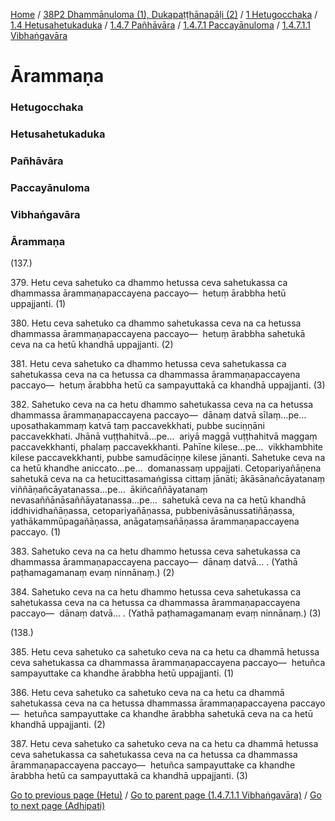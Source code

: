 
[Home](/) / [38P2 Dhammānuloma (1), Dukapaṭṭhānapāḷi (2)](../../../../../../38P2.md) / [1 Hetugocchaka](../../../../../1.md) / [1.4 Hetusahetukaduka](../../../../1.4.md) / [1.4.7 Pañhāvāra](../../../1.4.7.md) / [1.4.7.1 Paccayānuloma](../../1.4.7.1.md) / [1.4.7.1.1 Vibhaṅgavāra](../1.4.7.1.1.md)

# Ārammaṇa

### Hetugocchaka

### Hetusahetukaduka

### Pañhāvāra

### Paccayānuloma

### Vibhaṅgavāra

### Ārammaṇa

(137.)

379\. Hetu ceva sahetuko ca dhammo hetussa ceva sahetukassa ca dhammassa ārammaṇapaccayena paccayo—  hetuṃ ārabbha hetū uppajjanti. (1)

380\. Hetu ceva sahetuko ca dhammo sahetukassa ceva na ca hetussa dhammassa ārammaṇapaccayena paccayo—  hetuṃ ārabbha sahetukā ceva na ca hetū khandhā uppajjanti. (2)

381\. Hetu ceva sahetuko ca dhammo hetussa ceva sahetukassa ca sahetukassa ceva na ca hetussa ca dhammassa ārammaṇapaccayena paccayo—  hetuṃ ārabbha hetū ca sampayuttakā ca khandhā uppajjanti. (3)

382\. Sahetuko ceva na ca hetu dhammo sahetukassa ceva na ca hetussa dhammassa ārammaṇapaccayena paccayo—  dānaṃ datvā sīlaṃ…pe…  uposathakammaṃ katvā taṃ paccavekkhati, pubbe suciṇṇāni paccavekkhati. Jhānā vuṭṭhahitvā…pe…  ariyā maggā vuṭṭhahitvā maggaṃ paccavekkhanti, phalaṃ paccavekkhanti. Pahīne kilese…pe…  vikkhambhite kilese paccavekkhanti, pubbe samudāciṇṇe kilese jānanti. Sahetuke ceva na ca hetū khandhe aniccato…pe…  domanassaṃ uppajjati. Cetopariyañāṇena sahetukā ceva na ca hetucittasamaṅgissa cittaṃ jānāti; ākāsānañcāyatanaṃ viññāṇañcāyatanassa…pe…  ākiñcaññāyatanaṃ nevasaññānāsaññāyatanassa…pe…  sahetukā ceva na ca hetū khandhā iddhividhañāṇassa, cetopariyañāṇassa, pubbenivāsānussatiñāṇassa, yathākammūpagañāṇassa, anāgataṃsañāṇassa ārammaṇapaccayena paccayo. (1)

383\. Sahetuko ceva na ca hetu dhammo hetussa ceva sahetukassa ca dhammassa ārammaṇapaccayena paccayo—  dānaṃ datvā… . (Yathā paṭhamagamanaṃ evaṃ ninnānaṃ.) (2)

384\. Sahetuko ceva na ca hetu dhammo hetussa ceva sahetukassa ca sahetukassa ceva na ca hetussa ca dhammassa ārammaṇapaccayena paccayo—  dānaṃ datvā… . (Yathā paṭhamagamanaṃ evaṃ ninnānaṃ.) (3)

(138.)

385\. Hetu ceva sahetuko ca sahetuko ceva na ca hetu ca dhammā hetussa ceva sahetukassa ca dhammassa ārammaṇapaccayena paccayo—  hetuñca sampayuttake ca khandhe ārabbha hetū uppajjanti. (1)

386\. Hetu ceva sahetuko ca sahetuko ceva na ca hetu ca dhammā sahetukassa ceva na ca hetussa dhammassa ārammaṇapaccayena paccayo—  hetuñca sampayuttake ca khandhe ārabbha sahetukā ceva na ca hetū khandhā uppajjanti. (2)

387\. Hetu ceva sahetuko ca sahetuko ceva na ca hetu ca dhammā hetussa ceva sahetukassa ca sahetukassa ceva na ca hetussa ca dhammassa ārammaṇapaccayena paccayo—  hetuñca sampayuttake ca khandhe ārabbha hetū ca sampayuttakā ca khandhā uppajjanti. (3)

[Go to previous page (Hetu)](Hetu.md) / [Go to parent page (1.4.7.1.1 Vibhaṅgavāra)](../1.4.7.1.1.md) / [Go to next page (Adhipati)](Adhipati.md)


